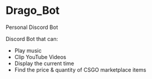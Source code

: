 # Drago_Bot
Personal Discord Bot

Discord Bot that can:
- Play music
- Clip YouTube Videos
- Display the current time
- Find the price & quantity of CSGO marketplace items
